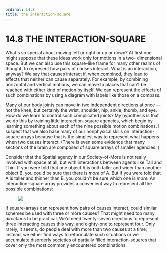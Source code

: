 ```yaml
---
ordinal: 14.8
title: the interaction-square
---
```


# 14.8 THE INTERACTION-SQUARE 

<p>What's so special about moving left or right or up or down? At first one might suppose that these ideas work only for motions in a two- dimensional space. But we can also use this square-like frame for many other realms of thought, to represent how pairs of causes interact. What is an interaction, anyway? We say that causes interact if, when combined, they lead to effects that neither can cause separately. For example, by combining horizontal and vertical motions, we can move to places that can't be reached with either kind of motion by itself. We can represent the effects of such combinations by using a diagram with labels like those on a compass.</p>
<p>Many of our body joints can move in two independent directions at once &mdash; not the knee, but certainly the wrist, shoulder, hip, ankle, thumb, and eye. How do we learn to control such complicated joints? My hypothesis is that we do this by training little interaction-square agencies, which begin by learning something about each of the nine possible motion combinations. I suspect that we also base many of our nonphysical skills on interaction-square arrays because that is the simplest way to represent what happens when two causes interact. (There is even some evidence that many sections of the brain are composed of square arrays of smaller agencies. )</p>
<p>Consider that the Spatial agency in our Society-of-More is not really involved with space at all, but with interactions between agents like Tall and Thin. If you were told that one object A is both taller and wider than another object B, you could be sure that there is <em>more</em> of A. But if you were told that A is taller and thinner than B, you couldn't be sure which one is <em>more.</em> An interaction-square array provides a convenient way to represent all the possible combinations:</p>
<figure><img src="/images/ch14/14-16.png"/></figure>
<p>If square-arrays can represent how pairs of causes interact, could similar schemes be used with three or more causes? That might need too many <em>directions</em> to be practical. We'd need twenty-seven directions to represent three interacting causes this way, and eighty-one to represent four. Only rarely, it seems, do people deal with more than two causes at a time; instead, we either find ways to reformulate such situations or we accumulate disorderly societies of partially filled interaction-squares that cover only the most commonly encountered combinations.</p>